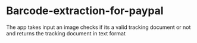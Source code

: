 # Barcode-extraction-for-paypal
The app takes input an image checks if its a valid tracking document or not and returns the tracking document in text format
